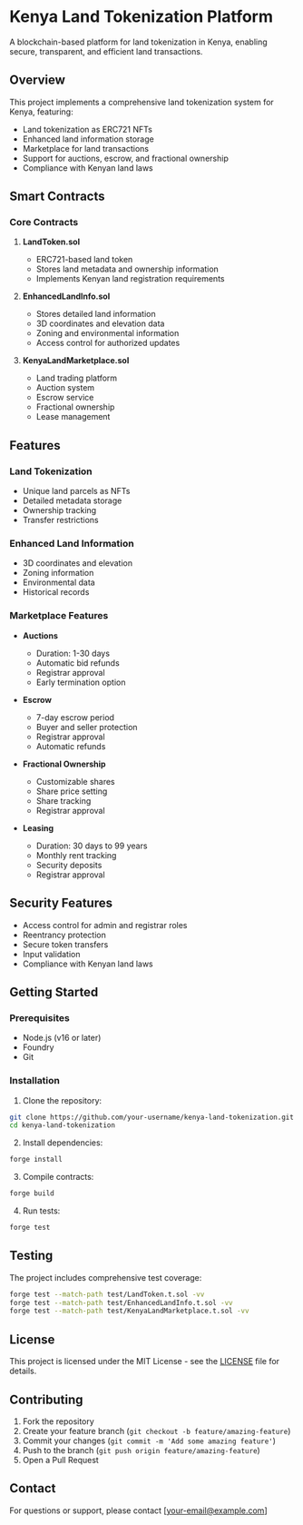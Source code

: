 # Kenya Land Tokenization Platform

A blockchain-based platform for land tokenization in Kenya, enabling secure, transparent, and efficient land transactions.

## Overview

This project implements a comprehensive land tokenization system for Kenya, featuring:

- Land tokenization as ERC721 NFTs
- Enhanced land information storage
- Marketplace for land transactions
- Support for auctions, escrow, and fractional ownership
- Compliance with Kenyan land laws

## Smart Contracts

### Core Contracts

1. **LandToken.sol**
   - ERC721-based land token
   - Stores land metadata and ownership information
   - Implements Kenyan land registration requirements

2. **EnhancedLandInfo.sol**
   - Stores detailed land information
   - 3D coordinates and elevation data
   - Zoning and environmental information
   - Access control for authorized updates

3. **KenyaLandMarketplace.sol**
   - Land trading platform
   - Auction system
   - Escrow service
   - Fractional ownership
   - Lease management

## Features

### Land Tokenization
- Unique land parcels as NFTs
- Detailed metadata storage
- Ownership tracking
- Transfer restrictions

### Enhanced Land Information
- 3D coordinates and elevation
- Zoning information
- Environmental data
- Historical records

### Marketplace Features
- **Auctions**
  - Duration: 1-30 days
  - Automatic bid refunds
  - Registrar approval
  - Early termination option

- **Escrow**
  - 7-day escrow period
  - Buyer and seller protection
  - Registrar approval
  - Automatic refunds

- **Fractional Ownership**
  - Customizable shares
  - Share price setting
  - Share tracking
  - Registrar approval

- **Leasing**
  - Duration: 30 days to 99 years
  - Monthly rent tracking
  - Security deposits
  - Registrar approval

## Security Features

- Access control for admin and registrar roles
- Reentrancy protection
- Secure token transfers
- Input validation
- Compliance with Kenyan land laws

## Getting Started

### Prerequisites

- Node.js (v16 or later)
- Foundry
- Git

### Installation

1. Clone the repository:
```bash
git clone https://github.com/your-username/kenya-land-tokenization.git
cd kenya-land-tokenization
```

2. Install dependencies:
```bash
forge install
```

3. Compile contracts:
```bash
forge build
```

4. Run tests:
```bash
forge test
```

## Testing

The project includes comprehensive test coverage:

```bash
forge test --match-path test/LandToken.t.sol -vv
forge test --match-path test/EnhancedLandInfo.t.sol -vv
forge test --match-path test/KenyaLandMarketplace.t.sol -vv
```

## License

This project is licensed under the MIT License - see the [LICENSE](LICENSE) file for details.

## Contributing

1. Fork the repository
2. Create your feature branch (`git checkout -b feature/amazing-feature`)
3. Commit your changes (`git commit -m 'Add some amazing feature'`)
4. Push to the branch (`git push origin feature/amazing-feature`)
5. Open a Pull Request

## Contact

For questions or support, please contact [your-email@example.com]
